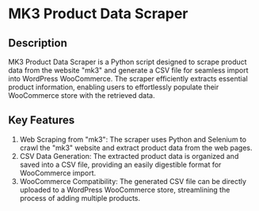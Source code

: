 # MK3 Product Data Scraper

## Description
MK3 Product Data Scraper is a Python script designed to scrape product data from the website "mk3" and generate a CSV file for seamless import into WordPress WooCommerce. The scraper efficiently extracts essential product information, enabling users to effortlessly populate their WooCommerce store with the retrieved data.

## Key Features
1. Web Scraping from "mk3": The scraper uses Python and Selenium to crawl the "mk3" website and extract product data from the web pages.
2. CSV Data Generation: The extracted product data is organized and saved into a CSV file, providing an easily digestible format for WooCommerce import.
3. WooCommerce Compatibility: The generated CSV file can be directly uploaded to a WordPress WooCommerce store, streamlining the process of adding multiple products.
